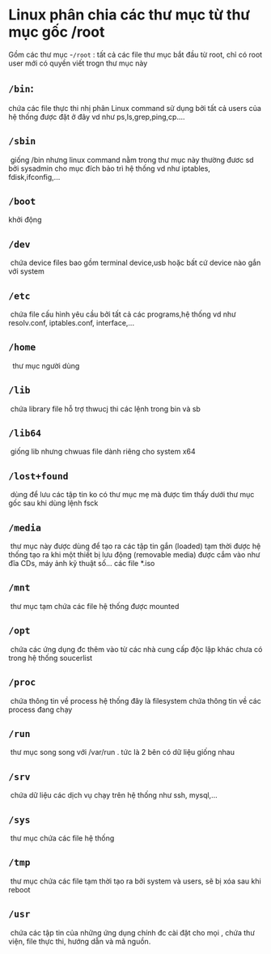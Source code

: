 # Linux phân chia các thư mục từ thư mục gốc /root
Gồm các thư mục 
\-`/root` :
tất cả các file thư mục bắt đầu từ root, chỉ có root user mới có quyền viết trogn thư mục này
## `/bin`:
  chứa các file thực thi nhị phân
  Linux command sử dụng bởi tất cả users của hệ thống được đặt ở đây vd như ps,ls,grep,ping,cp....
## `/sbin`
  giống /bin nhưng linux command nằm trong thư mục này thường đươc sd bởi sysadmin cho mục đích bảo trì hệ thống vd như iptables, fdisk,ifconfig,...
## `/boot`
 khởi động
## `/dev`
  chứa device files bao gồm terminal device,usb hoặc bất cứ device nào gắn với system
## `/etc`
  chứa file cấu hình yêu cầu bởi tất cả các programs,hệ thống vd như resolv.conf, iptables.conf, interface,...
## `/home`
   thư mục người dùng 
## `/lib`
  chứa library file hỗ trợ thwucj thi các lệnh trong bin và sb
## `/lib64`
  giống lib nhưng chwuas file dành riêng cho system x64
## `/lost+found`
  dùng để lưu các tập tin ko có thư mục mẹ mà được tìm thấy dưới thư mục gốc sau khi dùng lệnh fsck
## `/media`
  thư mục này được dùng để tạo ra các tập tin gắn (loaded) tạm thời được hệ thống tạo ra khi một thiết bị lưu động (removable media) được cắm vào như đĩa CDs, máy ảnh kỹ thuật số… các file *.iso
## `/mnt`
  thư mục tạm chứa các file hệ thống được mounted
## `/opt`
  chứa các ứng dụng đc thêm vào từ các nhà cung cấp độc lập khác chưa có trong hệ thống soucerlist 
## `/proc`
  chứa thông tin về process hệ thống 
   đây là filesystem chứa thông tin về các process đang chạy 
## `/run`
  thư mục song song với /var/run . tức là 2 bên có dữ liệu giống nhau
## `/srv`
  chứa dữ liệu các dịch vụ chạy trên hệ thống như ssh, mysql,...
## `/sys`
  thư mục chứa các file hệ thống 
## `/tmp`
  thư mục chứa các file tạm thời tạo ra bởi system và users, sẽ bị xóa sau khi reboot 
## `/usr`
  chứa các tập tin của những ứng dụng chính đc cài đặt cho mọi , chứa thư viện, file thực thi, hướng dẫn và mã nguồn.

